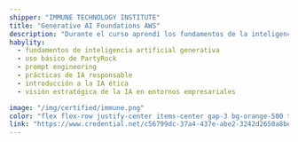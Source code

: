 ```yaml
---
shipper: "IMMUNE TECHNOLOGY INSTITUTE"
title: "Generative AI Foundations AWS"
description: "Durante el curso aprendí los fundamentos de la inteligencia artificial generativa, incluyendo el uso de herramientas como PartyRock, los principios del prompt engineering para crear instrucciones efectivas, y las buenas prácticas para desarrollar y aplicar IA de forma ética y responsable. También adquirí una visión general sobre cómo esta tecnología puede ser utilizada estratégicamente en contextos empresariales."
habylity:
  - fundamentos de inteligencia artificial generativa
  - uso básico de PartyRock
  - prompt engineering
  - prácticas de IA responsable
  - introducción a la IA ética
  - visión estratégica de la IA en entornos empresariales

image: "/img/certified/immune.png"
color: "flex flex-row justify-center items-center gap-3 bg-orange-500 text-white me-2 dark:bg-orange-500 dark:text-white font-semibold text-sm px-4 py-2 rounded-md shadow-sm transition duration-800 no-underline"
link: "https://www.credential.net/c56799dc-37a4-437e-abe2-3242d2650a8b#acc.Uw6OfLJN"
---
```

